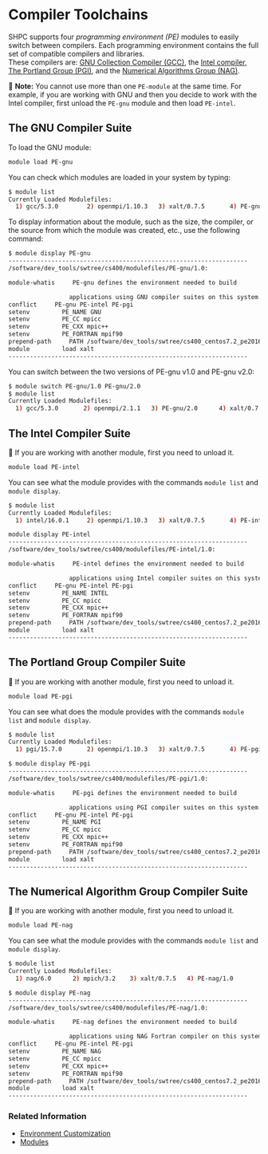 # Compiler Toolchains

SHPC supports four _programming environment (PE)_ modules to easily switch between compilers. Each programming environment contains the full set of compatible compilers and libraries.<br>
These compilers are: [GNU Collection Compiler (GCC)](https://gcc.gnu.org), the [Intel compiler](https://software.intel.com/en-us/intel-compilers), [The Portland Group (PGI)](https://www.pgroup.com), and the [Numerical Algorithms Group (NAG)](https://www.nag.com/nag-compiler).

📝 **Note:** You cannot use more than one `PE-module` at the same time. For example, if you are working with GNU and then you decide to work with the Intel compiler, first unload the `PE-gnu` module and then load `PE-intel`.

## The GNU Compiler Suite

To load the GNU module:

```bash
module load PE-gnu
```

You can check which modules are loaded in your system by typing:

```bash
$ module list
Currently Loaded Modulefiles:
  1) gcc/5.3.0        2) openmpi/1.10.3   3) xalt/0.7.5       4) PE-gnu/1.0
```

To display information about the module, such as the size, the compiler, or the source from which the module was created, etc., use the following command:

```bash
$ module display PE-gnu
-------------------------------------------------------------------
/software/dev_tools/swtree/cs400/modulefiles/PE-gnu/1.0:

module-whatis     PE-gnu defines the environment needed to build

                 applications using GNU compiler suites on this system.
conflict     PE-gnu PE-intel PE-pgi
setenv         PE_NAME GNU
setenv         PE_CC mpicc
setenv         PE_CXX mpic++
setenv         PE_FORTRAN mpif90
prepend-path     PATH /software/dev_tools/swtree/cs400_centos7.2_pe2016-08/PE/1.0/noarch/bin
module         load xalt
-------------------------------------------------------------------
```

You can switch between the two versions of PE-gnu v1.0 and PE-gnu v2.0:

```bash
$ module switch PE-gnu/1.0 PE-gnu/2.0
$ module list
Currently Loaded Modulefiles:
  1) gcc/5.3.0       2) openmpi/2.1.1   3) PE-gnu/2.0      4) xalt/0.7.5
```

## The Intel Compiler Suite

📝 If you are working with another module, first you need to unload it.

```bash
module load PE-intel
```

You can see what the module provides with the commands `module list` and `module display`.

```bash
$ module list
Currently Loaded Modulefiles:
  1) intel/16.0.1     2) openmpi/1.10.3   3) xalt/0.7.5       4) PE-intel/1.0
```

```bash
module display PE-intel
-------------------------------------------------------------------
/software/dev_tools/swtree/cs400/modulefiles/PE-intel/1.0:

module-whatis     PE-intel defines the environment needed to build

                 applications using Intel compiler suites on this system.
conflict     PE-gnu PE-intel PE-pgi
setenv         PE_NAME INTEL
setenv         PE_CC mpicc
setenv         PE_CXX mpic++
setenv         PE_FORTRAN mpif90
prepend-path     PATH /software/dev_tools/swtree/cs400_centos7.2_pe2016-08/PE/1.0/noarch/bin
module         load xalt
-------------------------------------------------------------------
```

## The Portland Group Compiler Suite

📝 If you are working with another module, first you need to unload it.

```bash
module load PE-pgi
```

You can see what does the module provides with the commands `module list` and `module display`.

```bash
$ module list
Currently Loaded Modulefiles:
  1) pgi/15.7.0       2) openmpi/1.10.3   3) xalt/0.7.5       4) PE-pgi/1.0
```

```bash
$ module display PE-pgi
-------------------------------------------------------------------
/software/dev_tools/swtree/cs400/modulefiles/PE-pgi/1.0:

module-whatis     PE-pgi defines the environment needed to build

                 applications using PGI compiler suites on this system.
conflict     PE-gnu PE-intel PE-pgi
setenv         PE_NAME PGI
setenv         PE_CC mpicc
setenv         PE_CXX mpic++
setenv         PE_FORTRAN mpif90
prepend-path     PATH /software/dev_tools/swtree/cs400_centos7.2_pe2016-08/PE/1.0/noarch/bin
module         load xalt
-------------------------------------------------------------------
```

## The Numerical Algorithm Group Compiler Suite

📝 If you are working with another module, first you need to unload it.

```bash
module load PE-nag
```

You can see what the module provides with the commands `module list` and `module display`.

```bash
$ module list
Currently Loaded Modulefiles:
  1) nag/6.0      2) mpich/3.2    3) xalt/0.7.5   4) PE-nag/1.0
```

```bash
$ module display PE-nag
-------------------------------------------------------------------
/software/dev_tools/swtree/cs400/modulefiles/PE-nag/1.0:

module-whatis     PE-nag defines the environment needed to build

                 applications using NAG Fortran compiler on this system.
conflict     PE-gnu PE-intel PE-pgi
setenv         PE_NAME NAG
setenv         PE_CC mpicc
setenv         PE_CXX mpic++
setenv         PE_FORTRAN mpif90
prepend-path     PATH /software/dev_tools/swtree/cs400_centos7.2_pe2016-08/PE/1.0/noarch/bin
module         load xalt
-------------------------------------------------------------------
```

### Related Information

- [Environment Customization](condos/software/environment.md)
- [Modules](condos/software/modules.md)
